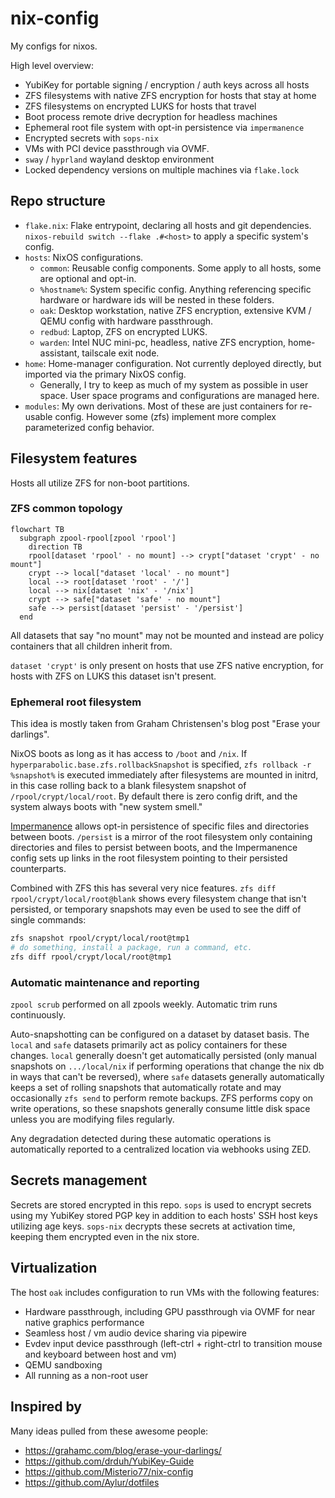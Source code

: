 # nix-config

My configs for nixos.

High level overview:

- YubiKey for portable signing / encryption / auth keys across all hosts
- ZFS filesystems with native ZFS encryption for hosts that stay at home
- ZFS filesystems on encrypted LUKS for hosts that travel
- Boot process remote drive decryption for headless machines
- Ephemeral root file system with opt-in persistence via `impermanence`
- Encrypted secrets with `sops-nix`
- VMs with PCI device passthrough via OVMF.
- `sway` / `hyprland` wayland desktop environment
- Locked dependency versions on multiple machines via `flake.lock`

## Repo structure

- `flake.nix`: Flake entrypoint, declaring all hosts and git dependencies. `nixos-rebuild switch --flake .#<host>` to apply a specific system's config.
- `hosts`: NixOS configurations.
  - `common`: Reusable config components.  Some apply to all hosts, some are optional and opt-in.
  - `%hostname%`: System specific config. Anything referencing specific hardware or hardware ids will be nested in these folders.
  - `oak`: Desktop workstation, native ZFS encryption, extensive KVM / QEMU config with hardware passthrough.
  - `redbud`: Laptop, ZFS on encrypted LUKS.
  - `warden`: Intel NUC mini-pc, headless, native ZFS encryption, home-assistant, tailscale exit node.
- `home`: Home-manager configuration. Not currently deployed directly, but imported via the primary NixOS config.
  - Generally, I try to keep as much of my system as possible in user space. User space programs and configurations are managed here.
- `modules`: My own derivations. Most of these are just containers for re-usable config. However some (zfs) implement more complex parameterized config behavior.

## Filesystem features

Hosts all utilize ZFS for non-boot partitions.

### ZFS common topology

```mermaid
flowchart TB
  subgraph zpool-rpool[zpool 'rpool']
    direction TB
    rpool[dataset 'rpool' - no mount] --> crypt["dataset 'crypt' - no mount"]
    crypt --> local["dataset 'local' - no mount"]
    local --> root[dataset 'root' - '/']
    local --> nix[dataset 'nix' - '/nix']
    crypt --> safe["dataset 'safe' - no mount"]
    safe --> persist[dataset 'persist' - '/persist']
  end
```

All datasets that say "no mount" may not be mounted and instead are policy containers that all children inherit from.

`dataset 'crypt'` is only present on hosts that use ZFS native encryption, for hosts with ZFS on LUKS this dataset isn't present.

### Ephemeral root filesystem

This idea is mostly taken from Graham Christensen's blog post "Erase your darlings".

NixOS boots as long as it has access to `/boot` and `/nix`. If `hyperparabolic.base.zfs.rollbackSnapshot` is specified, `zfs rollback -r %snapshot%` is executed immediately after filesystems are mounted in initrd, in this case rolling back to a blank filesystem snapshot of `/rpool/crypt/local/root`.  By default there is zero config drift, and the system always boots with "new system smell."

[Impermanence](https://nixos.wiki/wiki/Impermanence) allows opt-in persistence of specific files and directories between boots. `/persist` is a mirror of the root filesystem only containing directories and files to persist between boots, and the Impermanence config sets up links in the root filesystem pointing to their persisted counterparts.

Combined with ZFS this has several very nice features. `zfs diff rpool/crypt/local/root@blank` shows every filesystem change that isn't persisted, or temporary snapshots may even be used to see the diff of single commands:

```bash
zfs snapshot rpool/crypt/local/root@tmp1
# do something, install a package, run a command, etc.
zfs diff rpool/crypt/local/root@tmp1
```

### Automatic maintenance and reporting

`zpool scrub` performed on all zpools weekly. Automatic trim runs continuously.

Auto-snapshotting can be configured on a dataset by dataset basis. The `local` and `safe` datasets primarily act as policy containers for these changes. `local` generally doesn't get automatically persisted (only manual snapshots on `.../local/nix` if performing operations that change the nix db in ways that can't be reversed), where `safe` datasets generally automatically keeps a set of rolling snapshots that automatically rotate and may occasionally `zfs send` to perform remote backups. ZFS performs copy on write operations, so these snapshots generally consume little disk space unless you are modifying files regularly.

Any degradation detected during these automatic operations is automatically reported to a centralized location via webhooks using ZED.

## Secrets management

Secrets are stored encrypted in this repo. `sops` is used to encrypt secrets using my YubiKey stored PGP key in addition to each hosts' SSH host keys utilizing age keys. `sops-nix` decrypts these secrets at activation time, keeping them encrypted even in the nix store.

## Virtualization

The host `oak` includes configuration to run VMs with the following features:

- Hardware passthrough, including GPU passthrough via OVMF for near native graphics performance
- Seamless host / vm audio device sharing via pipewire
- Evdev input device passthrough (left-ctrl + right-ctrl to transition mouse and keyboard between host and vm)
- QEMU sandboxing
- All running as a non-root user

## Inspired by

Many ideas pulled from these awesome people:

- https://grahamc.com/blog/erase-your-darlings/
- https://github.com/drduh/YubiKey-Guide
- https://github.com/Misterio77/nix-config
- https://github.com/Aylur/dotfiles

